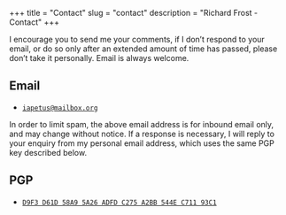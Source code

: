 +++
title = "Contact"
slug = "contact"
description = "Richard Frost - Contact"
+++

I encourage you to send me your comments, if I don’t respond to your email, or do so only after an extended amount of time has passed, please don’t take it personally. Email is always welcome.

## Email

* [`iapetus@mailbox.org`](mailto:iapetus.enceladus@mailbox.org?subject=Website%20enquiry)

In order to limit spam, the above email address is for inbound email only, and may change without notice. If a response is necessary, I will reply to your enquiry from my personal email address, which uses the same PGP key described below.

## PGP

* [`D9F3 D61D 58A9 5A26 ADFD C275 A2BB 544E C711 93C1`](/rf.asc)